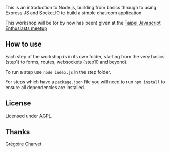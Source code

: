 This is an introduction to Node.js, building from basics through to using Express.JS and Socket.IO to build a simple chatroom application.

This workshop will be (or by now has been) given at the [Taipei Javascript Enthusiasts meetup](http://www.meetup.com/javascript-enthusiasts/events/127360132/)

## How to use

Each step of the workshop is in its own folder, starting from the very basics (step1) to forms, routes, websockets (step10 and beyond).

To run a step use `node index.js` in the step folder.

For steps which have a `package.json` file you will need to run `npm install` to ensure all dependencies are installed.

## License

Licensed under [AGPL](http://www.gnu.org/licenses/agpl-3.0.html).

## Thanks

[Grégoire Charvet](https://github.com/geekingfrog)